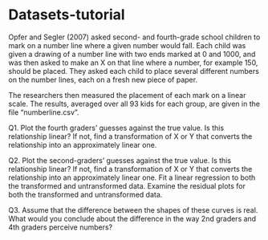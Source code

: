 # Datasets-tutorial
Opfer and Segler (2007) asked second- and fourth-grade school children to mark on a number line where a given number would fall. Each child was given a drawing of a number line with two ends marked at 0 and 1000, and was then asked to make an X on that line where a number, for example 150, should be placed. They asked each child to place several different numbers on the number lines, each on a fresh new piece of paper.



The researchers then measured the placement of each mark on a linear scale. The results, averaged over all 93 kids for each group, are given in the file “numberline.csv”.

Q1. Plot the fourth graders’ guesses against the true value. Is this relationship linear? If not, find a transformation of X or Y that converts the relationship into an approximately linear one.

Q2. Plot the second-graders’ guesses against the true value. Is this relationship linear? If not, find a transformation of X or Y that converts the relationship into an approximately linear one. Fit a linear regression to both the transformed and untransformed data. Examine the residual plots for both the transformed and untransformed data.

Q3. Assume that the difference between the shapes of these curves is real. What would you conclude about the difference in the way 2nd graders and 4th graders perceive numbers?
